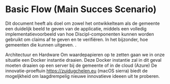 # Basic Flow (Main Succes Scenario)

Dit document heeft als doel om zowel het ontwikkelteam als de gemeente een duidelijk beeld 
te geven van de  applicatie, middels een volledig implementatievoorbeeld van hoe Discipl-componenten 
kunnen worden gebruikt  om claims af te geven en te verifiëren. In het bijzonder, hoe gemeenten die kunnen uitgeven. .

Architectuur en Hardware
Om waardepapieren op te zetten gaan we in onze situatie een Docker instantie draaien. Deze Docker instantie zal in dit geval moeten draaien op een server 
bij de gemeente of in de cloud (Azure)  De innovatie-proeftuin https://zuidugchelen.eu (macOS sierra) biedt de mogeljkheid om laagdrempelig 
nieuwe innovatieve ideeen uit te proberen. 
